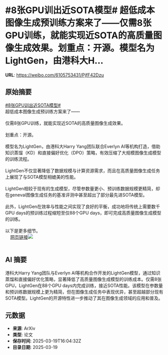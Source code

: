 # #8张GPU训出近SOTA模型# 超低成本图像生成预训练方案来了——仅需8张GPU训练，就能实现近SOTA的高质量图像生成效果。划重点：开源。模型名为LightGen，由港科大H...

**URL**: https://weibo.com/6105753431/PjfF42Dzu

## 原始摘要

<a href="https://m.weibo.cn/search?containerid=231522type%3D1%26t%3D10%26q%3D%238%E5%BC%A0GPU%E8%AE%AD%E5%87%BA%E8%BF%91SOTA%E6%A8%A1%E5%9E%8B%23&amp;extparam=%238%E5%BC%A0GPU%E8%AE%AD%E5%87%BA%E8%BF%91SOTA%E6%A8%A1%E5%9E%8B%23" data-hide=""><span class="surl-text">#8张GPU训出近SOTA模型#</span></a> <br>超低成本图像生成预训练方案来了——<br><br>仅需8张GPU训练，就能实现近SOTA的高质量图像生成效果。<br><br>划重点：开源。<br><br>模型名为LightGen，由港科大Harry Yang团队联合Everlyn AI等机构打造，借助知识蒸馏（KD）和直接偏好优化（DPO）策略，有效压缩了大规模图像生成模型的训练流程。<br><br>LightGen不仅显著降低了数据规模与计算资源需求，而且在高质量图像生成任务上展现了与SOTA模型相媲美的性能。<br><br>LightGen相较于现有的生成模型，尽管参数量更小、预训练数据规模更精简，却在geneval图像生成任务的基准评测中甚至超出了部分最先进SOTA模型。<br><br>此外，LightGen在效率与性能之间实现了良好的平衡，成功地将传统上需要数千GPU days的预训练过程缩短至仅88个GPU days，即可完成高质量图像生成模型的训练。<br><br>以下是更多细节。<br><a href="https://weibo.cn/sinaurl?u=https%3A%2F%2Fmp.toutiao.com%2Fprofile_v4%2Fgraphic%2Fpreview%3Fpgc_id%3D7483368874113745417" data-hide=""><span class="url-icon"><img style="width: 1rem;height: 1rem" src="https://h5.sinaimg.cn/upload/2015/09/25/3/timeline_card_small_web_default.png" referrerpolicy="no-referrer"></span><span class="surl-text">网页链接</span></a><img style="" src="https://tvax3.sinaimg.cn/large/006Fd7o3gy1hzm5rp9kd9j30u00u0e81.jpg" referrerpolicy="no-referrer"><br><br>

## AI 摘要

港科大Harry Yang团队与Everlyn AI等机构合作开发的LightGen模型，通过知识蒸馏和直接偏好优化策略，显著降低了高质量图像生成模型的训练成本。仅需8张GPU，LightGen在88个GPU days内完成训练，接近SOTA性能。该模型在参数量和预训练数据规模上更为精简，但在图像生成任务中表现优异，甚至超越部分现有SOTA模型。LightGen的开源特性进一步推动了其在图像生成领域的应用和普及。

## 元数据

- **来源**: ArXiv
- **类型**: 论文
- **保存时间**: 2025-03-19T16:04:32Z
- **目录日期**: 2025-03-19
